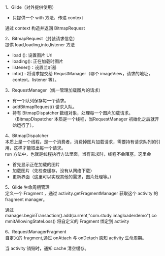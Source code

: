 
1、Glide（对外提供使用）      

+ 只提供一个 with 方法，传递 context  
  
通过 context 构造并返回 BitmapRequest    


2、BitmapRequest（封装请求信息）      
提供 load,loading,into,listener 方法       
+ load (): 设置图片 Url        
+ loading(): 正在加载时图片          
+ listener()：设置监听器           
+ into() : 将请求提交给 RequstManager（哪个 imageView，请求的地址，context，listener 等）。           

3、RequestManager（统一管理加载图片的请求）        
+  有一个队列保存每一个请求。          
+ addBitmapRequest()   请求入队。    
+  持有 BitmapDispatcher 数组对象，处理每一个图片加载请求。（BitmapDispatcher 本质是一个线程，当RequestManager 初始化之后就开始运行了）。  


4、BitmapDispatcher     
本质上是一个线程，是一个消费者，消费掉图片加载请求，需要持有请求队列的引用，这样才能取出每一个请求。          
run 方法中，也就是线程执行方法里面，当有需求时，线程不会阻塞，这里会
+ 首先显示正在加载的图片      
+ 加载图片（先检查缓存，没有从网络下载）   
+ 更新界面（这里可以实现其他的需求，图片处理等。）   



5、Glide 生命周期管理    
定义一个 Fragment ，通过 activity.getFragmentManager 获取这个 activity 的 fragment manager。

通过  manager.beginTransaction().add(current,"com.study.imagloaderdemo").commitAllowingStateLoss() 将自定义的 Fragment  绑定到 activity 


6、RequestManagerFragment    
自定义的 fragment,通过 onAttach 与 onDetach 感知 activity 生命周期。

当 activity 销毁时，通知 cache 清空缓存。











